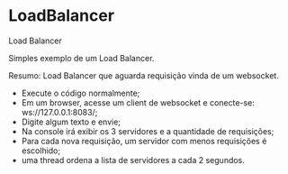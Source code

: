 # LoadBalancer
Load Balancer

Simples exemplo de um Load Balancer.

Resumo: Load Balancer que aguarda requisição vinda de um websocket.

- Execute o código normalmente;
- Em um browser, acesse um client de websocket e conecte-se: ws://127.0.0.1:8083/;
- Digite algum texto e envie;
- Na console irá exibir os 3 servidores e a quantidade de requisições;
- Para cada nova requisição, um servidor com menos requisições é escolhido;
- uma thread ordena a lista de servidores a cada 2 segundos.
